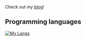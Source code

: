 Check out my [blog](https://pr4-kp.github.io/)!

## Programming languages
[![My Langs](https://skillicons.dev/icons?i=python,latex,julia,matlab,java)](https://skillicons.dev)

<!---
PramanaSaldin/PramanaSaldin is a ✨ special ✨ repository because its `README.md` (this file) appears on your GitHub profile.
You can click the Preview link to take a look at your changes.
--->
